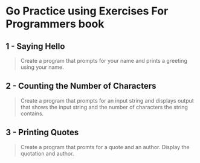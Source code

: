 # Go Practice using Exercises For Programmers book

## 1 - Saying Hello
> Create a program that prompts for your name and prints a greeting using your name.

## 2 - Counting the Number of Characters
> Create a program that prompts for an input string and displays output that shows the input string and the number of characters the string contains.

## 3 - Printing Quotes
> Create a program that promts for a quote and an author. Display the quotation and author.

